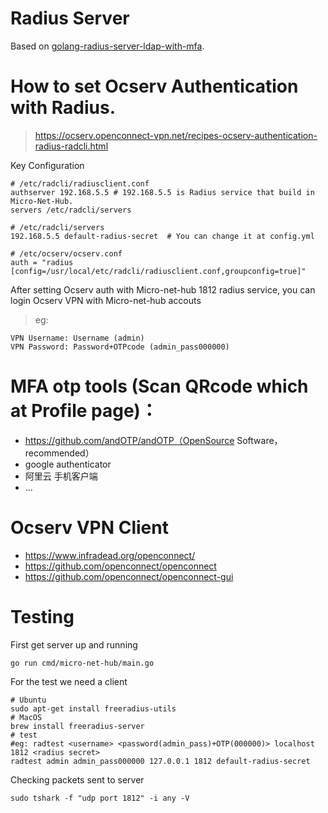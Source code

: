 <!-- @format -->

# Radius Server

Based on [golang-radius-server-ldap-with-mfa](https://github.com/fivexl/golang-radius-server-ldap-with-mfa).

# How to set Ocserv Authentication with Radius.

> https://ocserv.openconnect-vpn.net/recipes-ocserv-authentication-radius-radcli.html

Key Configuration

```
# /etc/radcli/radiusclient.conf
authserver 192.168.5.5 # 192.168.5.5 is Radius service that build in Micro-Net-Hub.
servers /etc/radcli/servers

# /etc/radcli/servers
192.168.5.5 default-radius-secret  # You can change it at config.yml

# /etc/ocserv/ocserv.conf
auth = "radius [config=/usr/local/etc/radcli/radiusclient.conf,groupconfig=true]"

```

After setting Ocserv auth with Micro-net-hub 1812 radius service, you can login Ocserv VPN with Micro-net-hub accouts

> eg:

```
VPN Username: Username (admin)
VPN Password: Password+OTPcode (admin_pass000000)

```

# MFA otp tools (Scan QRcode which at Profile page)：

- https://github.com/andOTP/andOTP（OpenSource Software，recommended）
- google authenticator
- 阿里云 手机客户端
- ...

# Ocserv VPN Client

- https://www.infradead.org/openconnect/
- https://github.com/openconnect/openconnect
- https://github.com/openconnect/openconnect-gui

# Testing

First get server up and running

```
go run cmd/micro-net-hub/main.go
```

For the test we need a client

```
# Ubuntu
sudo apt-get install freeradius-utils
# MacOS
brew install freeradius-server
# test
#eg: radtest <username> <password(admin_pass)+OTP(000000)> localhost 1812 <radius secret>
radtest admin admin_pass000000 127.0.0.1 1812 default-radius-secret

```

Checking packets sent to server

```
sudo tshark -f "udp port 1812" -i any -V
```
